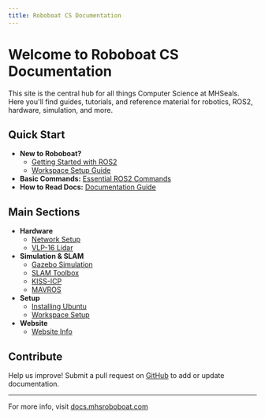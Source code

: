 ```yaml
---
title: Roboboat CS Documentation
---
```


# Welcome to Roboboat CS Documentation

This site is the central hub for all things Computer Science at MHSeals. Here you'll find guides, tutorials, and reference material for robotics, ROS2, hardware, simulation, and more.

## Quick Start

- **New to Roboboat?**
  - [Getting Started with ROS2](./starting/ros2.md)
  - [Workspace Setup Guide](./setup/workspace_setup.md)
- **Basic Commands:** [Essential ROS2 Commands](./starting/basic_commands.md)
- **How to Read Docs:** [Documentation Guide](./starting/how2read.md)

## Main Sections

- **Hardware**
  - [Network Setup](./hardware/network.md)
  - [VLP-16 Lidar](./hardware/vlp16.md)
- **Simulation & SLAM**
  - [Gazebo Simulation](./archive/sim/gazebo.md)
  - [SLAM Toolbox](./archive/slam_toolbox.md)
  - [KISS-ICP](./archive/kiss_icp.md)
  - [MAVROS](./archive/mavros.md)
- **Setup**
  - [Installing Ubuntu](./setup/installing_ubuntu.md)
  - [Workspace Setup](./setup/workspace_setup.md)
- **Website**
  - [Website Info](./website/index.md)

## Contribute

Help us improve! Submit a pull request on [GitHub](https://github.com/MHSeals/docs) to add or update documentation.

---
For more info, visit [docs.mhsroboboat.com](https://docs.mhsroboboat.com)
